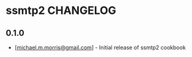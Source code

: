 ssmtp2 CHANGELOG
===============

0.1.0
-----
- [michael.m.morris@gmail.com] - Initial release of ssmtp2 cookbook
